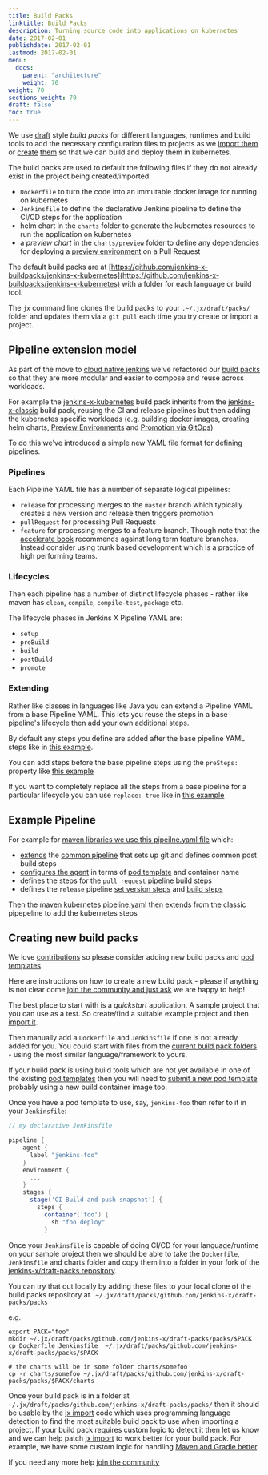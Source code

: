 ```yaml
---
title: Build Packs
linktitle: Build Packs
description: Turning source code into applications on kubernetes
date: 2017-02-01
publishdate: 2017-02-01
lastmod: 2017-02-01
menu:
  docs:
    parent: "architecture"
    weight: 70
weight: 70
sections_weight: 70
draft: false
toc: true
---
```


We use [draft](https://draft.sh/) style _build packs_ for different languages, runtimes and build tools to add the necessary configuration files to projects as we [import them](/developing/import/) or [create](/developing/create-spring/) [them](/developing/create-quickstart/) so that we can build and deploy them in kubernetes.

The build packs are used to default the following files if they do not already exist in the project being created/imported:

* `Dockerfile` to turn the code into an immutable docker image for running on kubernetes
* `Jenkinsfile` to define the declarative Jenkins pipeline to define the CI/CD steps for the application
* helm chart in the `charts` folder to generate the kubernetes resources to run the application on kubernetes
* a _preview chart_ in the `charts/preview` folder to define any dependencies for deploying a [preview environment](/about/features/#preview-environments) on a Pull Request   

The default build packs are at [https://github.com/jenkins-x-buildpacks/jenkins-x-kubernetes](https://github.com/jenkins-x-buildpacks/jenkins-x-kubernetes) with a folder for each language or build tool.

The `jx` command line clones the build packs to your `.~/.jx/draft/packs/` folder and updates them via a `git pull` each time you try create or import a project.

## Pipeline extension model

As part of the move to [cloud native jenkins](/architecture/cloud-native-jenkins/) we've refactored our [build packs](https://github.com/jenkins-x-buildpacks/) so that they are more modular and easier to compose and reuse across workloads.

For example the [jenkins-x-kubernetes](https://github.com/jenkins-x-buildpacks/jenkins-x-kubernetes) build pack inherits from the [jenkins-x-classic](https://github.com/jenkins-x-buildpacks/jenkins-x-classic) build pack, reusing the CI and release pipelines but then adding the kubernetes specific workloads (e.g. building docker images, creating helm charts, [Preview Environments](/about/features/#preview-environments) and [Promotion via GitOps](/about/features/#promotion))

To do this we've introduced a simple new YAML file format for defining pipelines.


### Pipelines 

Each Pipeline YAML file has a number of separate logical pipelines:

* `release` for processing merges to the `master` branch which typically creates a new version and release then triggers promotion
* `pullRequest` for processing Pull Requests
* `feature` for processing merges to a feature branch. Though note that the [accelerate book](/about/accelerate/) recommends against long term feature branches. Instead consider using trunk based development which is a practice of high performing teams. 

### Lifecycles

Then each pipeline has a number of distinct lifecycle phases - rather like maven has `clean`, `compile`, `compile-test`, `package` etc. 

The lifecycle phases in Jenkins X Pipeline YAML are:

* `setup`
* `preBuild`
* `build`
* `postBuild`
* `promote`

### Extending

Rather like classes in languages like Java you can extend a Pipeline YAML from a base Pipeline YAML. This lets you reuse the steps in a base pipeline's lifecycle then add your own additional steps.

By default any steps you define are added after the base pipeline YAML steps like in [this example](https://github.com/jenkins-x/jx/blob/master/pkg/jx/cmd/test_data/step_buildpack_apply/inheritence/pipeline.yaml#L7). 

You can add steps before the base pipeline steps using the `preSteps: ` property like [this example](https://github.com/jenkins-x/jx/blob/master/pkg/jx/cmd/test_data/step_buildpack_apply/inheritence2/pipeline.yaml#L6)

If you want to completely replace all the steps from a base pipeline for a particular lifecycle you can use `replace: true` like in [this example](https://github.com/jenkins-x/jx/blob/master/pkg/jx/cmd/test_data/step_buildpack_apply/inheritence2/pipeline.yaml#L11-L14)

## Example Pipeline

For example for [maven libraries we use this pipeilne.yaml file](https://github.com/jenkins-x-buildpacks/jenkins-x-classic/blob/master/packs/maven/pipeline.yaml) which:

* [extends](https://github.com/jenkins-x-buildpacks/jenkins-x-classic/blob/master/packs/maven/pipeline.yaml#L1-L2) the [common pipeline](https://github.com/jenkins-x-buildpacks/jenkins-x-classic/blob/master/packs/pipeline.yaml) that sets up git and defines common post build steps
* [configures the agent](https://github.com/jenkins-x-buildpacks/jenkins-x-classic/blob/master/packs/maven/pipeline.yaml#L3-L5) in terms of [pod template](/architecture/pod-templates/) and container name
* defines the steps for the `pull request` pipeline [build steps](https://github.com/jenkins-x-buildpacks/jenkins-x-classic/blob/master/packs/maven/pipeline.yaml#L7-L11)  
* defines the `release` pipeline [set version steps](https://github.com/jenkins-x-buildpacks/jenkins-x-classic/blob/master/packs/maven/pipeline.yaml#L13-L18) and [build steps](https://github.com/jenkins-x-buildpacks/jenkins-x-classic/blob/master/packs/maven/pipeline.yaml#L19-L21)

Then the [maven kubernetes pipeline.yaml](https://github.com/jenkins-x-buildpacks/jenkins-x-kubernetes/blob/master/packs/maven/pipeline.yaml) then [extends](https://github.com/jenkins-x-buildpacks/jenkins-x-kubernetes/blob/master/packs/maven/pipeline.yaml#L2-L3) from the classic pipepeline to add the kubernetes steps

## Creating new build packs

We love [contributions](/community/) so please consider adding new build packs and [pod templates](/architecture/pod-templates/).

Here are instructions on how to create a new build pack - please if anything is not clear come [join the community and just ask](/community/) we are happy to help!

The best place to start with is a _quickstart_ application. A sample project that you can use as a test. So create/find a suitable example project and then [import it](/developing/import).

Then manually add a `Dockerfile` and `Jenkinsfile` if one is not already added for you. You could start with files from the [current build pack folders](https://github.com/jenkins-x-buildpacks/jenkins-x-kubernetes/tree/master/packs) - using the most similar language/framework to yours.

If your build pack is using build tools which are not yet available in one of the existing [pod templates](/architecture/pod-templates) then you will need to [submit a new pod template](/architecture/pod-templates/#submitting-new-pod-templates) probably using a new build container image too.

Once you have a pod template to use, say, `jenkins-foo` then refer to it in your `Jenkinsfile`:

```groovy
// my declarative Jenkinsfile

pipeline {
    agent {
      label "jenkins-foo"
    }
    environment {
      ...
    }
    stages {
      stage('CI Build and push snapshot') {
        steps {
          container('foo') {
            sh "foo deploy"
          }
```          

Once your `Jenkinsfile` is capable of doing CI/CD for your language/runtime on your sample project then we should be able to take the `Dockerfile`, `Jenkinsfile` and charts folder and copy them into a folder in your fork of the [jenkins-x/draft-packs repository](https://github.com/jenkins-x-buildpacks/jenkins-x-kubernetes).

You can try that out locally by adding these files to your local clone of the build packs repository at ` ~/.jx/draft/packs/github.com/jenkins-x/draft-packs/packs`

e.g. 

```shell 
export PACK="foo"
mkdir ~/.jx/draft/packs/github.com/jenkins-x/draft-packs/packs/$PACK
cp Dockerfile Jenkinsfile  ~/.jx/draft/packs/github.com/jenkins-x/draft-packs/packs/$PACK

# the charts will be in some folder charts/somefoo
cp -r charts/somefoo ~/.jx/draft/packs/github.com/jenkins-x/draft-packs/packs/$PACK/charts
```   

Once your build pack is in a folder at `~/.jx/draft/packs/github.com/jenkins-x/draft-packs/packs/`
then it should be usable by the [jx import](/commands/jx_import) code
which uses programming language detection to find the most suitable build pack to use when importing a project.
If your build pack requires custom logic to detect it then let us know
and we can help patch [jx import](/commands/jx_import) to work better for your build pack.
For example, we have some custom logic for handling [Maven and Gradle better](https://github.com/jenkins-x/jx/blob/712d9edf5e55aafaadfb3e0ac57692bb44634b1c/pkg/jx/cmd/common_buildpacks.go#L82:L108).     
   
          
If you need any more help [join the community](/community/)  
